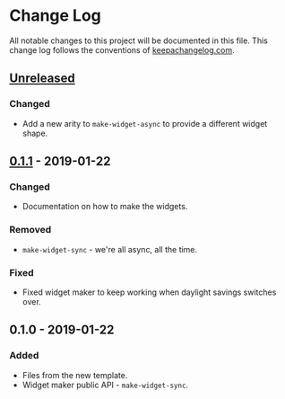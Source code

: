 # Change Log
All notable changes to this project will be documented in this file. This change log follows the conventions of [keepachangelog.com](http://keepachangelog.com/).

## [Unreleased]
### Changed
- Add a new arity to `make-widget-async` to provide a different widget shape.

## [0.1.1] - 2019-01-22
### Changed
- Documentation on how to make the widgets.

### Removed
- `make-widget-sync` - we're all async, all the time.

### Fixed
- Fixed widget maker to keep working when daylight savings switches over.

## 0.1.0 - 2019-01-22
### Added
- Files from the new template.
- Widget maker public API - `make-widget-sync`.

[Unreleased]: https://github.com/your-name/santa-claus/compare/0.1.1...HEAD
[0.1.1]: https://github.com/your-name/santa-claus/compare/0.1.0...0.1.1
